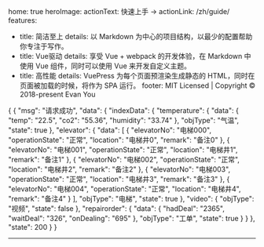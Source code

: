 home: true
heroImage: 
actionText: 快速上手 →
actionLink: /zh/guide/
features:
- title: 简洁至上
  details: 以 Markdown 为中心的项目结构，以最少的配置帮助你专注于写作。
- title: Vue驱动
  details: 享受 Vue + webpack 的开发体验，在 Markdown 中使用 Vue 组件，同时可以使用 Vue 来开发自定义主题。
- title: 高性能
  details: VuePress 为每个页面预渲染生成静态的 HTML，同时在页面被加载的时候，将作为 SPA 运行。
footer: MIT Licensed | Copyright © 2018-present Evan You

{
    {
	"msg": "请求成功",
	"data": {
		"indexData": {
			"temperature": {
				"data": {
					"temp": "22.5",
					"co2": "55.36",
					"humidity": "33.74"
				},
				"objType": "气温",
				"state": true
			},
			"elevator": {
				"data": [
					{
						"elevatorNo": "电梯000",
						"operationState": "正常",
						"location": "电梯井0",
						"remark": "备注0"
					},
					{
						"elevatorNo": "电梯001",
						"operationState": "正常",
						"location": "电梯井1",
						"remark": "备注1"
					},
					{
						"elevatorNo": "电梯002",
						"operationState": "正常",
						"location": "电梯井2",
						"remark": "备注2"
					},
					{
						"elevatorNo": "电梯003",
						"operationState": "正常",
						"location": "电梯井3",
						"remark": "备注3"
					},
					{
						"elevatorNo": "电梯004",
						"operationState": "正常",
						"location": "电梯井4",
						"remark": "备注4"
					}
				],
				"objType": "电梯",
				"state": true
			},
			"video": {
				"objType": "视频",
				"state": false
			},
			"repairorder": {
				"data": {
					"hadDeal": "2365",
					"waitDeal": "326",
					"onDealing": "695"
				},
				"objType": "工单",
				"state": true
			}
		}
	},
	"state": 200
}
}

---